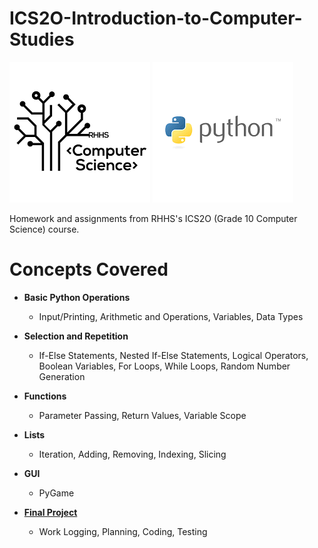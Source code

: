 # ICS2O-Introduction-to-Computer-Studies
![](/images/RHHS.png) ![](/images/Python.png)

Homework and assignments from RHHS's ICS2O (Grade 10 Computer Science) course.

# Concepts Covered
 - **Basic Python Operations**
 
    - Input/Printing, Arithmetic and Operations, Variables, Data Types
 - **Selection and Repetition**
 
    - If-Else Statements, Nested If-Else Statements, Logical Operators, Boolean Variables, For Loops, While Loops, Random Number Generation
 - **Functions**
 
    - Parameter Passing, Return Values, Variable Scope
 - **Lists**
 
    - Iteration, Adding, Removing, Indexing, Slicing

 - **GUI**
    - PyGame
 
 - [**Final Project**](https://github.com/danielrzhang/ICS2O-Final-Project)
 
    - Work Logging, Planning, Coding, Testing 
 

